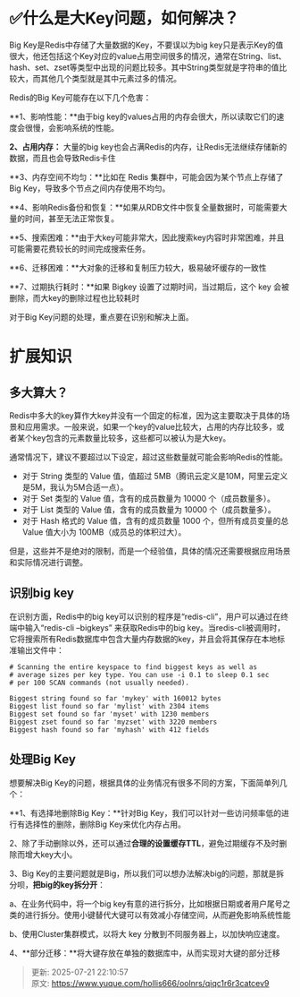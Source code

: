 # ✅什么是大Key问题，如何解决？

Big Key是Redis中存储了大量数据的Key，不要误以为big key只是表示Key的值很大，他还包括这个Key对应的value占用空间很多的情况，通常在String、list、hash、set、zset等类型中出现的问题比较多。其中String类型就是字符串的值比较大，而其他几个类型就是其中元素过多的情况。



Redis的Big Key可能存在以下几个危害：



**1、影响性能：**由于big key的values占用的内存会很大，所以读取它们的速度会很慢，会影响系统的性能。

**2、占用内存：** 大量的big key也会占满Redis的内存，让Redis无法继续存储新的数据，而且也会导致Redis卡住

**3、内存空间不均匀：**比如在 Redis 集群中，可能会因为某个节点上存储了Big Key，导致多个节点之间内存使用不均匀。

**4、影响Redis备份和恢复：**如果从RDB文件中恢复全量数据时，可能需要大量的时间，甚至无法正常恢复。

**5、搜索困难：**由于大key可能非常大，因此搜索key内容时非常困难，并且可能需要花费较长的时间完成搜索任务。

**6、迁移困难：**大对象的迁移和复制压力较大，极易破坏缓存的一致性

**7、过期执行耗时：**如果 Bigkey 设置了过期时间，当过期后，这个 key 会被删除，而大key的删除过程也比较耗时



对于Big Key问题的处理，重点要在识别和解决上面。



# 扩展知识


## 多大算大？


Redis中多大的key算作大key并没有一个固定的标准，因为这主要取决于具体的场景和应用需求。一般来说，如果一个key的value比较大，占用的内存比较多，或者某个key包含的元素数量比较多，这些都可以被认为是大key。



通常情况下，建议不要超过以下设定，超过这些数量就可能会影响Redis的性能。



+ 对于 String 类型的 Value 值，值超过 5MB（腾讯云定义是10M，阿里云定义是5M，我认为5M合适一点）。
+ 对于 Set 类型的 Value 值，含有的成员数量为 10000 个（成员数量多）。
+ 对于 List 类型的 Value 值，含有的成员数量为 10000 个（成员数量多）。
+ 对于 Hash 格式的 Value 值，含有的成员数量 1000 个，但所有成员变量的总 Value 值大小为 100MB（成员总的体积过大）。



但是，这些并不是绝对的限制，而是一个经验值，具体的情况还需要根据应用场景和实际情况进行调整。



## 识别big key


在识别方面，Redis中的big key可以识别的程序是“redis-cli”，用户可以通过在终端中输入“redis-cli –bigkeys” 来获取Redis中的big key。当redis-cli被调用时，它将搜索所有Redis数据库中包含大量内存数据的key，并且会将其保存在本地标准输出文件中：



```plain
# Scanning the entire keyspace to find biggest keys as well as
# average sizes per key type. You can use -i 0.1 to sleep 0.1 sec
# per 100 SCAN commands (not usually needed).

Biggest string found so far 'mykey' with 160012 bytes
Biggest list found so far 'mylist' with 2304 items
Biggest set found so far 'myset' with 1230 members
Biggest zset found so far 'myzset' with 3220 members
Biggest hash found so far 'myhash' with 412 fields
```



## 处理Big Key


想要解决Big Key的问题，根据具体的业务情况有很多不同的方案，下面简单列几个：



**1、有选择地删除Big Key：**针对Big Key，我们可以针对一些访问频率低的进行有选择性的删除，删除Big Key来优化内存占用。



2、除了手动删除以外，还可以通过**合理的设置缓存TTL**，避免过期缓存不及时删除而增大key大小。



3、Big Key的主要问题就是Big，所以我们可以想办法解决big的问题，那就是拆分呗，**把big的key拆分开**：

a、在业务代码中，将一个big key有意的进行拆分，比如根据日期或者用户尾号之类的进行拆分。使用小键替代大键可以有效减小存储空间，从而避免影响系统性能

b、使用Cluster集群模式，以将大 key 分散到不同服务器上，以加快响应速度。



4、**部分迁移：**将大键存放在单独的数据库中，从而实现对大键的部分迁移





> 更新: 2025-07-21 22:10:57  
> 原文: <https://www.yuque.com/hollis666/oolnrs/qiqc1r6r3catcev9>